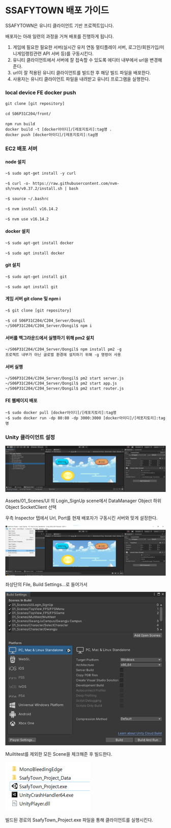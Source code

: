 # SSAFYTOWN 배포 가이드

SSAFYTOWN은 유니티 클라이언트 기반 프로젝트입니다.

배포자는 아래 일련의 과정을 거쳐 배포를 진행하게 됩니다.

1.  게임에 필요한 필요한 서버(실시간 유저 연동 멀티플레이 서버, 로그인/회원가입/미니게임랭킹관련 API 서버 등)를 구동시킨다.
2. 유니티 클라이언트에서 서버에 잘 접속할 수 있도록 에디터 내부에서 url을 변경해준다.
3. url이 잘 적용된 유니티 클라이언트를 빌드한 후 해당 빌드 파일을 배포한다.
4. 사용자는 유니티 클라이언트 파일을 내려받고 유니티 프로그램을 실행한다.



### local device FE docker push

```
git clone [git repository]

cd S06P31C204/front/

npm run build
docker build -t [docker아이디]/[레포지토리]:tag명 .
docker push [docker아이디]/[레포지토리]:tag명
```





 ### EC2 배포 서버

#### node 설치

```
~$ sudo apt-get install -y curl

~$ curl -o- https://raw.githubusercontent.com/nvm-sh/nvm/v0.37.2/install.sh | bash 

~$ source ~/.bashrc

~$ nvm install v16.14.2

~$ nvm use v16.14.2
```

#### docker 설치

```
~$ sudo apt-get install docker

~$ sudo apt install docker
```

#### git 설치

```
~$ sudo apt-get install git

~$ sudo apt install git
```





#### 게임 서버 git clone 및 npm i

```
~$ git clone [git repository]

~$ cd S06P31C204/C204_Server/Dongil
~/S06P31C204/C204_Server/Dongil$ npm i
```

#### 서버를 백그라운드에서 실행하기 위해 pm2 설치

```
~/S06P31C204/C204_Server/Dongil$ npm install pm2 -g
프로젝트 내부가 아닌 글로벌 환경에 설치하기 위해 -g 명령어 사용
```

#### 서버 실행

```
~/S06P31C204/C204_Server/Dongil$ pm2 start server.js
~/S06P31C204/C204_Server/Dongil$ pm2 start app.js
~/S06P31C204/C204_Server/Dongil$ pm2 start router.js
```



#### FE 웹페이지 배포

```
~$ sudo docker pull [docker아이디]/[레포지토리]:tag명
~$ sudo docker run -dp 80:80 -dp 3000:3000 [docker아이디]/[레포지토리]:tag명
```









### Unity 클라이언트 설정

![image-20220519145423894](README.assets/image-20220519145423894.png)

Assets/01_Scenes/UI 의 Login_SignUp scene에서 DataManager Object 하위 Object SocketClient 선택

우측 Inspector 탭에서 Url, Port를 현재 배포자가 구동시킨 서버와 맞게 설정한다.

![image-20220519152334291](README.assets/image-20220519152334291.png)

좌상단의 File, Build Settings...로 들어가서

![image-20220519152420616](README.assets/image-20220519152420616.png)

Muiltitest를 제외한 모든 Scene을 체크해준 후 빌드한다.

![image-20220519152505382](README.assets/image-20220519152505382.png)

빌드된 경로의 SsafyTown_Project.exe 파일을 통해 클라이언트를 실행시킨다.